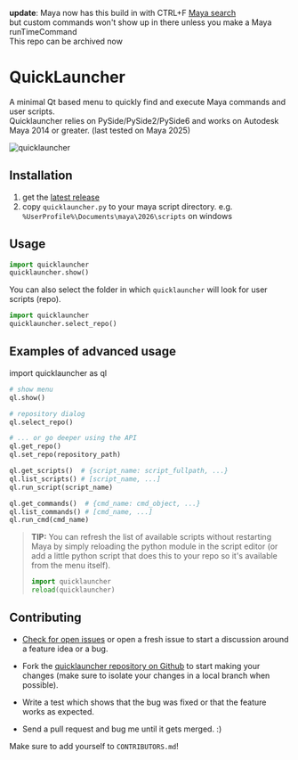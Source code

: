 **update**: Maya now has this build in with CTRL+F [Maya search](https://help.autodesk.com/view/MAYAUL/2024/ENU/?guid=GUID-A41539AD-F566-4F3D-8671-FE6237BB3C2B)  
but custom commands won't show up in there unless you make a Maya runTimeCommand  
This repo can be archived now  

QuickLauncher
=============

A minimal Qt based menu to quickly find and execute Maya commands and user scripts.  
Quicklauncher relies on PySide/PySide2/PySide6 and works on Autodesk Maya 2014 or greater. (last tested on Maya 2025)

![quicklauncher](https://cloud.githubusercontent.com/assets/2292742/20506707/8b19023c-b034-11e6-8598-a480924f8740.gif)


## Installation
1. get the [latest release](https://github.com/csaez/quicklauncher/releases) 
2. copy `quicklauncher.py` to your maya script directory. e.g. `%UserProfile%\Documents\maya\2026\scripts` on windows

## Usage

```python
import quicklauncher
quicklauncher.show()
```

You can also select the folder in which `quicklauncher` will look for user scripts (repo).

```python
import quicklauncher
quicklauncher.select_repo()
```



## Examples of advanced usage

import quicklauncher as ql

``` python
# show menu
ql.show()

# repository dialog
ql.select_repo()

# ... or go deeper using the API
ql.get_repo()
ql.set_repo(repository_path)

ql.get_scripts()  # {script_name: script_fullpath, ...}
ql.list_scripts() # [script_name, ...]
ql.run_script(script_name)

ql.get_commands()  # {cmd_name: cmd_object, ...}
ql.list_commands() # [cmd_name, ...]
ql.run_cmd(cmd_name)
```


> **TIP:** You can refresh the list of available scripts without restarting Maya by simply
> reloading the python module in the script editor (or add a little python script that does
> this to your repo so it's available from the menu itself).
>
> ```python
> import quicklauncher
> reload(quicklauncher)
> ```

## Contributing

- [Check for open issues](https://github.com/csaez/quicklauncher/issues) or open a fresh issue to
  start a discussion around a feature idea or a bug.

- Fork the [quicklauncher repository on Github](https://github.com/csaez/quicklauncher) to start
  making your changes (make sure to isolate your changes in a local branch when possible).

- Write a test which shows that the bug was fixed or that the feature works as expected.

- Send a pull request and bug me until it gets merged. :)


Make sure to add yourself to `CONTRIBUTORS.md`!

